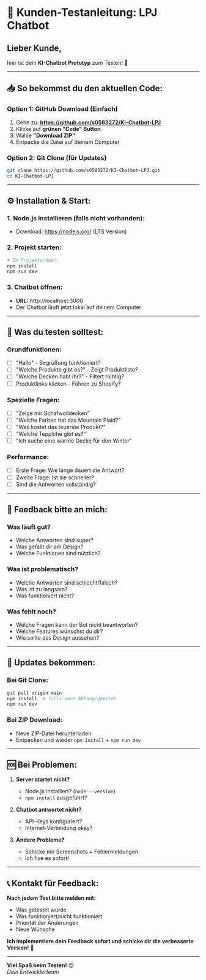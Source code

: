 # 🎯 Kunden-Testanleitung: LPJ Chatbot

## Lieber Kunde,

hier ist dein **KI-Chatbot Prototyp** zum Testen! 🚀

---

## 📥 So bekommst du den aktuellen Code:

### Option 1: GitHub Download (Einfach)
1. Gehe zu: **https://github.com/s0583272/KI-Chatbot-LPJ**
2. Klicke auf **grünen "Code" Button**
3. Wähle **"Download ZIP"**
4. Entpacke die Datei auf deinem Computer

### Option 2: Git Clone (für Updates)
```bash
git clone https://github.com/s0583272/KI-Chatbot-LPJ.git
cd KI-Chatbot-LPJ
```

---

## ⚙️ Installation & Start:

### 1. Node.js installieren (falls nicht vorhanden):
- Download: https://nodejs.org/ (LTS Version)

### 2. Projekt starten:
```bash
# Im Projektordner:
npm install
npm run dev
```

### 3. Chatbot öffnen:
- **URL:** http://localhost:3000
- Der Chatbot läuft jetzt lokal auf deinem Computer

---

## 🧪 Was du testen solltest:

### Grundfunktionen:
- [ ] "Hallo" - Begrüßung funktioniert?
- [ ] "Welche Produkte gibt es?" - Zeigt Produktliste?
- [ ] "Welche Decken habt ihr?" - Filtert richtig?
- [ ] Produktlinks klicken - Führen zu Shopify?

### Spezielle Fragen:
- [ ] "Zeige mir Schafwolldecken"
- [ ] "Welche Farben hat das Mountain Plaid?"
- [ ] "Was kostet das teuerste Produkt?"
- [ ] "Welche Teppiche gibt es?"
- [ ] "Ich suche eine warme Decke für den Winter"

### Performance:
- [ ] Erste Frage: Wie lange dauert die Antwort?
- [ ] Zweite Frage: Ist sie schneller?
- [ ] Sind die Antworten vollständig?

---

## 📝 Feedback bitte an mich:

### Was läuft gut?
- Welche Antworten sind super?
- Was gefällt dir am Design?
- Welche Funktionen sind nützlich?

### Was ist problematisch?
- Welche Antworten sind schlecht/falsch?
- Was ist zu langsam?
- Was funktioniert nicht?

### Was fehlt noch?
- Welche Fragen kann der Bot nicht beantworten?
- Welche Features wünschst du dir?
- Wie sollte das Design aussehen?

---

## 🔄 Updates bekommen:

### Bei Git Clone:
```bash
git pull origin main
npm install  # falls neue Abhängigkeiten
npm run dev
```

### Bei ZIP Download:
- Neue ZIP-Datei herunterladen
- Entpacken und wieder `npm install` + `npm run dev`

---

## 🆘 Bei Problemen:

1. **Server startet nicht?**
   - Node.js installiert? (`node --version`)
   - `npm install` ausgeführt?

2. **Chatbot antwortet nicht?**
   - API-Keys konfiguriert?
   - Internet-Verbindung okay?

3. **Andere Probleme?**
   - Schicke mir Screenshots + Fehlermeldungen
   - Ich fixe es sofort!

---

## 📞 Kontakt für Feedback:

**Nach jedem Test bitte melden mit:**
- Was getestet wurde
- Was funktioniert/nicht funktioniert  
- Priorität der Änderungen
- Neue Wünsche

**Ich implementiere dein Feedback sofort und schicke dir die verbesserte Version!** 🚀

---

**Viel Spaß beim Testen!** 😊  
*Dein Entwicklerteam*